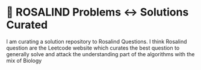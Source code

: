 # 🐍 ROSALIND Problems ↔ Solutions Curated
I am curating a solution repository to Rosalind Questions. I think Rosalind question are the Leetcode website which curates the best question to generally solve and attack the understanding part of the algorithms with the mix of Biology

